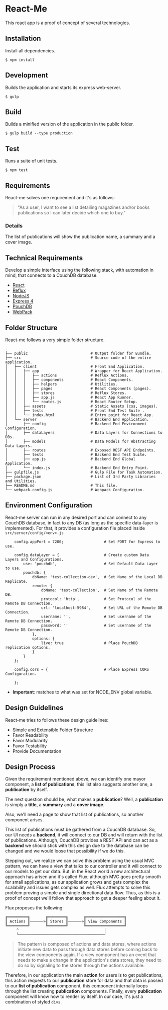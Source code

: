 # React-Me

This react app is a proof of concept of several technologies.

## Installation

Install all dependencies.

```
$ npm install
```

## Development

Builds the application and starts its express web-server.

```
$ gulp
```

## Build

Builds a minified version of the application in the public folder.

```
$ gulp build --type production
```

## Test

Runs a suite of unit tests.

```
$ npm test
```

## Requirements

React-me solves one requirement and it's as follows:

> "As a user, I want to see a list detailing magazines and/or books publications so I can later decide which one to buy."

### Details

The list of publications will show the publication name, a summary and a cover image.

## Technical Requirements

Develop a simple interface using the following stack, with automation in mind, that connects to a CouchDB database.

* [React](https://facebook.github.io/react/)
* [Reflux](https://github.com/reflux/refluxjs)
* [NodeJS](https://nodejs.org/en/)
* [Express 4](http://expressjs.com/)
* [PouchDB](http://pouchdb.com/)
* [WebPack](https://webpack.github.io/)

## Folder Structure

React-me follows a very simple folder structure.

```
.
├── public                            # Output folder for Bundle.
├── src                               # Source code of the entire application.
│   ├── client                        # Front End Application.
│   │   ├── app                       # Wrapper for React Application.
│   │   │   ├── actions               # Reflux Actions.
│   │   │   ├── components            # React Components.
│   │   │   ├── helpers               # Utilities.
│   │   │   ├── pages                 # React Components (pages).
│   │   │   ├── stores                # Reflux Stores.
│   │   │   ├── app.js                # React App Runner.
│   │   │   └── routes.js             # React Router Setup.
│   │   ├── assets                    # Static Assets (css, images).
│   │   ├── tests                     # Front End Test Suite .
│   │   └── index.html                # Entry point for React App.
│   └── server                        # Backend End Application.
│       ├── config                    # Backend End Environment Configuration.
│       ├── dataLayers                # Data Layers for Connections to DBs.
│       ├── models                    # Data Models for Abstracting Data Layers.
│       ├── routes                    # Exposed REST API Endpoints.
│       ├── tests                     # Backend End Test Suite.
│       ├── app.js                    # Backend End Global Application.
│       └── index.js                  # Backend End Entry Point.
├── gulpfile.js                       # Gulp File for Task Automation.
├── package.json                      # List of 3rd Party Libraries and Utilities.
├── README.md                         # This file.
└── webpack.config.js                 # Webpack Configuration.

```

## Environment Configuration

React-me server can run in any desired port and can connect to any CouchDB database, in fact to any DB (as long as the specific data-layer is implemented). For that, it provides a configuration file placed inside `src/server/config/<env>.js`

```
    config.appPort = 7200;                  # Set PORT for Express to use.

    config.dataLayer = {                    # Create custom Data Layers and Configurations.
        use: 'pouchdb',                     # Set Default Data Layer to use.
        pouchdb: {
            dbName: 'test-collection-dev',  # Set Name of the Local DB Replicate.
            remote: {
                dbName: 'test-collection',  # Set Name of the Remote DB.
                protocol: 'http',           # Set Protocol of the Remote DB Connection.
                url: 'localhost:5984',      # Set URL of the Remote DB Connection.
                username: '',               # Set username of the Remote DB Connection.
                password: ''                # Set username of the Remote DB Connection.
            },
            options: {
                live: true                  # Place PouchDB replication options.
            }
        }
    };

    config.cors = {                         # Place Express CORS Configuration.

    };
```

* **Important**: <env> matches to what was set for NODE_ENV global variable.

## Design Guidelines

React-me tries to follows these design guidelines:

* Simple and Extensible Folder Structure
* Favor Readability
* Favor Modularity
* Favor Testability
* Provide Documentation

## Design Process

Given the requirement mentioned above, we can identify one mayor component, a **list of publications**, this list also suggests another one, a **publication** by itself.

The next question should be, what makes a **publication**? Well, a **publication** is simply a **title**, a **summary** and a **cover image**.

Also, we'll need a page to show that list of publications, so another component arises.

This list of publications must be gathered from a CouchDB database. So, our UI needs a **backend**, it will connect to our DB and will return with the list of publications. Although, CouchDB provides a REST API and can act as a **backend** we should stick with this design due to the database can be changed and we would loose that possibility if we do this.

Stepping out, we realize we can solve this problem using the usual MVC pattern, we can have a view that talks to our controller and it will connect to our models to get our data. But, in the React world a new architectural approach has arisen and it's called Flux; although MVC goes pretty smooth for small applications, as our application grows and gets complex the scalability and issues gets complex as well. Flux attempts to solve this problem proving a simple and single directional data flow. Thus, as this is a proof of concept we'll follow that approach to get a deeper feeling about it.

Flux proposes the following:

```
╔═════════╗       ╔════════╗       ╔═════════════════╗
║ Actions ║──────>║ Stores ║──────>║ View Components ║
╚═════════╝       ╚════════╝       ╚═════════════════╝
     ^                                      │
     └──────────────────────────────────────┘

``` 

>The pattern is composed of actions and data stores, where actions initiate new data to pass through data stores before coming back to the view components again. If a view component has an event that needs to make a change in the application's data stores, they need to do so by signaling to the stores through the actions available.

Therefore, in our application the main **action** for users is to get publications, this action requests to our **publication** store for data and that data is passed to our **list of publication** component, this component internally loops through the list creating **publication** components. Finally, every **publication** component will know how to render by itself. In our case, it's just a combination of styled `divs`.